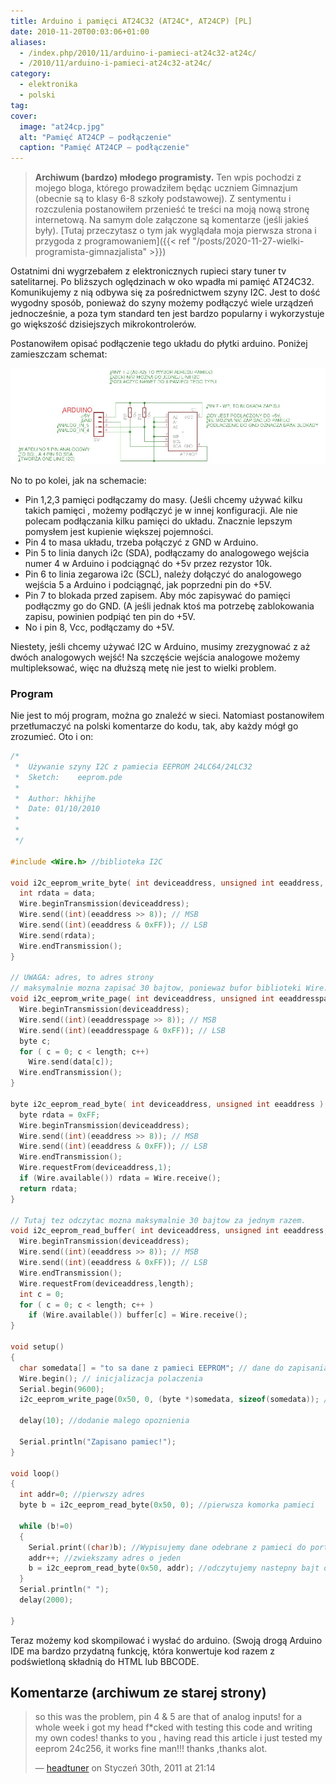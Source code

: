 ```yaml
---
title: Arduino i pamięci AT24C32 (AT24C*, AT24CP) [PL]
date: 2010-11-20T00:03:06+01:00
aliases:
  - /index.php/2010/11/arduino-i-pamieci-at24c32-at24c/
  - /2010/11/arduino-i-pamieci-at24c32-at24c/
category:
  - elektronika
  - polski
tag:
cover:
  image: "at24cp.jpg"
  alt: "Pamięć AT24CP — podłączenie"
  caption: "Pamięć AT24CP — podłączenie"
---
```


> **Archiwum (bardzo) młodego programisty.** Ten wpis pochodzi z mojego bloga, którego prowadziłem będąc uczniem Gimnazjum (obecnie są to klasy 6-8 szkoły podstawowej). Z sentymentu i rozczulenia postanowiłem przenieść te treści na moją nową stronę internetową. Na samym dole załączone są komentarze (jeśli jakieś były). [Tutaj przeczytasz o tym jak wyglądała moja pierwsza strona i przygoda z programowaniem]({{< ref "/posts/2020-11-27-wielki-programista-gimnazjalista" >}})
> 

Ostatnimi dni wygrzebałem z elektronicznych rupieci stary tuner tv satelitarnej. Po bliższych oględzinach w oko wpadła mi pamięć AT24C32. Komunikujemy z nią odbywa się za pośrednictwem szyny I2C. Jest to dość wy﻿godny sposób, ponieważ do szyny możemy podłączyć wiele urządzeń jednocześnie, a poza tym standard ten jest bardzo popularny i wykorzystuje go większość dzisiejszych mikrokontrolerów.

Postanowiłem opisać podłączenie tego układu do płytki arduino. Poniżej zamieszczam schemat:

![Podłączenie pamięci AT24C32 do Arduino](at24cp.jpg)



No to po kolei, jak na schemacie:

- Pin 1,2,3 pamięci podłączamy do masy. (Jeśli chcemy używać kilku takich pamięci , możemy podłączyć je w innej konfiguracji. Ale nie polecam podłączania kilku pamięci do układu. Znacznie lepszym pomysłem jest kupienie większej pojemności.
- Pin 4 to masa układu, trzeba połączyć z GND w Arduino.
- Pin 5 to linia danych i2c (SDA), podłączamy do analogowego wejścia numer 4 w Arduino i podciągnąć do +5v przez rezystor 10k.
- Pin 6 to linia zegarowa i2c (SCL), należy dołączyć do analogowego wejścia 5 a Arduino i podciągnąć, jak poprzedni pin do +5V.
- Pin 7 to blokada przed zapisem. Aby móc zapisywać do pamięci podłączmy go do GND. (A jeśli jednak ktoś ma potrzebę zablokowania zapisu, powinien podpiąć ten pin do +5V.
- No i pin 8, Vcc, podłączamy do +5V.

Niestety, jeśli chcemy używać I2C w Arduino, musimy zrezygnować z aż dwóch analogowych wejść! Na szczęście wejścia analogowe możemy multipleksować, więc na dłuższą metę nie jest to wielki problem.

### Program

Nie jest to mój program, można go znaleźć w sieci. Natomiast postanowiłem przetłumaczyć na polski komentarze do kodu, tak, aby każdy mógł go zrozumieć. Oto i on:

```c
/* 
 *  Używanie szyny I2C z pamiecia EEPROM 24LC64/24LC32
 *  Sketch:    eeprom.pde
 *  
 *  Author: hkhijhe
 *  Date: 01/10/2010
 * 
 *   
 */

#include <Wire.h> //biblioteka I2C

void i2c_eeprom_write_byte( int deviceaddress, unsigned int eeaddress, byte data ) {
  int rdata = data;
  Wire.beginTransmission(deviceaddress);
  Wire.send((int)(eeaddress >> 8)); // MSB
  Wire.send((int)(eeaddress & 0xFF)); // LSB
  Wire.send(rdata);
  Wire.endTransmission();
}

// UWAGA: adres, to adres strony
// maksymalnie mozna zapisać 30 bajtow, poniewaz bufor biblioteki Wire.h uzywa 32-bajtowego buforu.
void i2c_eeprom_write_page( int deviceaddress, unsigned int eeaddresspage, byte* data, byte length ) {
  Wire.beginTransmission(deviceaddress);
  Wire.send((int)(eeaddresspage >> 8)); // MSB
  Wire.send((int)(eeaddresspage & 0xFF)); // LSB
  byte c;
  for ( c = 0; c < length; c++)
    Wire.send(data[c]);
  Wire.endTransmission();
}

byte i2c_eeprom_read_byte( int deviceaddress, unsigned int eeaddress ) {
  byte rdata = 0xFF;
  Wire.beginTransmission(deviceaddress);
  Wire.send((int)(eeaddress >> 8)); // MSB
  Wire.send((int)(eeaddress & 0xFF)); // LSB
  Wire.endTransmission();
  Wire.requestFrom(deviceaddress,1);
  if (Wire.available()) rdata = Wire.receive();
  return rdata;
}

// Tutaj tez odczytac mozna maksymalnie 30 bajtow za jednym razem.
void i2c_eeprom_read_buffer( int deviceaddress, unsigned int eeaddress, byte *buffer, int length ) {
  Wire.beginTransmission(deviceaddress);
  Wire.send((int)(eeaddress >> 8)); // MSB
  Wire.send((int)(eeaddress & 0xFF)); // LSB
  Wire.endTransmission();
  Wire.requestFrom(deviceaddress,length);
  int c = 0;
  for ( c = 0; c < length; c++ )
    if (Wire.available()) buffer[c] = Wire.receive();
}

void setup()
{
  char somedata[] = "to sa dane z pamieci EEPROM"; // dane do zapisania w pamieci
  Wire.begin(); // inicjalizacja polaczenia
  Serial.begin(9600);
  i2c_eeprom_write_page(0x50, 0, (byte *)somedata, sizeof(somedata)); // zapis do pamieci. 0x50 to domyslny adres ukladu 24c32/24c64. Zapisujemy pierwsza(0) komorke pamieci.

  delay(10); //dodanie malego opoznienia

  Serial.println("Zapisano pamiec!");
}

void loop()
{
  int addr=0; //pierwszy adres
  byte b = i2c_eeprom_read_byte(0x50, 0); //pierwsza komorka pamieci

  while (b!=0)
  {
    Serial.print((char)b); //Wypisujemy dane odebrane z pamieci do portu szeregowego.
    addr++; //zwiekszamy adres o jeden
    b = i2c_eeprom_read_byte(0x50, addr); //odczytujemy nastepny bajt danych
  }
  Serial.println(" ");
  delay(2000);

}
```

Teraz możemy kod skompilować i wysłać do arduino.
(Swoją drogą Arduino IDE ma bardzo przydatną funkcję, która konwertuje kod razem z podświetloną składnią do HTML lub BBCODE.

## Komentarze (archiwum ze starej strony)

> so this was the problem, pin 4 & 5 are that of analog inputs!
for a whole week i got my head f*cked with testing this code and writing my own codes! thanks to you , having read this article i just tested my eeprom 24c256, it works fine man!!! thanks ,thanks alot.
> 
> — [headtuner](http://hotresistor.blogspot.com/) on Styczeń 30th, 2011 at 21:14